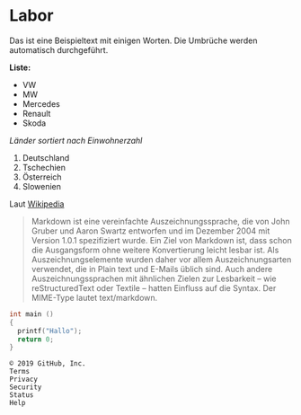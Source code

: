 # Labor

Das ist eine Beispieltext mit einigen Worten. Die Umbrüche werden automatisch durchgeführt.

**Liste:**
  * VW
  * MW
  * Mercedes
  * Renault
  * Skoda
  
*Länder sortiert nach Einwohnerzahl*
  1. Deutschland
  2. Tschechien
  3. Österreich
  4. Slowenien

  
Laut [Wikipedia](https://de.wikipedia.org/wiki/Markdown)
> Markdown ist eine vereinfachte Auszeichnungssprache, die von John Gruber und Aaron Swartz entworfen und im Dezember 2004 mit Version 1.0.1 spezifiziert wurde. Ein Ziel von Markdown ist, dass schon die Ausgangsform ohne weitere Konvertierung leicht lesbar ist. Als Auszeichnungselemente wurden daher vor allem Auszeichnungsarten verwendet, die in Plain text und E-Mails üblich sind. Auch andere Auszeichnungssprachen mit ähnlichen Zielen zur Lesbarkeit – wie reStructuredText oder Textile – hatten Einfluss auf die Syntax. Der MIME-Type lautet text/markdown.

```C
int main ()
{
  printf("Hallo");
  return 0;
}  
```

    © 2019 GitHub, Inc.
    Terms
    Privacy
    Security
    Status
    Help

